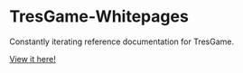 # TresGame-Whitepages

Constantly iterating reference documentation for TresGame.

[View it here!](https://kh3-map-crew.github.io/TresGame-Whitepages/)
